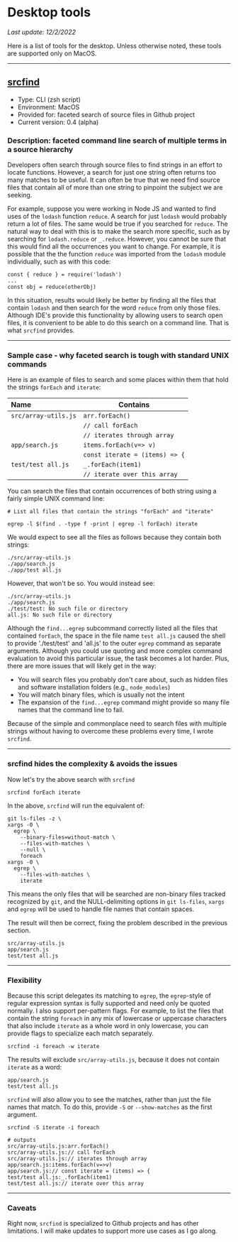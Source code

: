 # Desktop tools

_Last update: 12/2/2022_

Here is a list of tools for the desktop. Unless otherwise noted, these tools are supported only on MacOS.

---

## [srcfind](https://github.com/jcampbellGoPuff/main-repo/tree/main/desktop-tools/srcfind)

- Type: CLI (zsh script)
- Environment: MacOS
- Provided for: faceted search of source files in Github project
- Current version: 0.4 (alpha)

### Description: faceted command line search of multiple terms in a source hierarchy

Developers often search through source files to find strings in an effort to locate functions. However, a search for just one string often returns too many matches to be useful. It can often be true that we need find source files that contain all of more than one string to pinpoint the subject we are seeking.

For example, suppose you were working in Node JS and wanted to find uses of the `lodash` function `reduce`. A search for just `lodash` would probably return a lot of files. The same would be true if you searched for `reduce`. The natural way to deal with this is to make the search more specific, such as by searching for `lodash.reduce` or `_.reduce`. However, you cannot be sure that this would find all the occurrences you want to change. For example, it is possible that the the function `reduce` was imported from the `lodash` module individually, such as with this code:

```
const { reduce } = require('lodash')
...
const obj = reduce(otherObj)
```

In this situation, results would likely be better by finding all the files that contain `lodash` and then search for the word `reduce` from only those files. Although IDE's provide this functionality by allowing users to search open files, it is convenient to be able to do this search on a command line. That is what `srcfind` provides.

---

### Sample case - why faceted search is tough with standard UNIX commands

Here is an example of files to search and some places within them that hold the strings `forEach` and `iterate`:

| Name               | Contains                     |
| :----------------- | ---------------------------- |
| `src/array-utils.js` | `arr.forEach()`              |
|                    | `// call forEach`              |
|                    | `// iterates through array`    |
| `app/search.js`      | `items.forEach(v=> v)`         |
|                    | `const iterate = (items) => {` |
| `test/test all.js`   | `_.forEach(item1)`            |
|                      | `// iterate over this array`  |

You can search the files that contain occurrences of both string using a fairly simple UNIX command line:

```
# List all files that contain the strings "forEach" and "iterate"

egrep -l $(find . -type f -print | egrep -l forEach) iterate
```

We would expect to see all the files as follows because they contain both strings:

```
./src/array-utils.js
./app/search.js
./app/test all.js
```

However, that won't be so.  You would instead see: 
```
./src/array-utils.js
./app/search.js
./test/test: No such file or directory
all.js: No such file or directory
```

Although the `find...egrep` subcommand correctly listed all the files that contained `forEach`, the space in the file name `test all.js` caused the shell to provide './test/test' and 'all.js' to the outer `egrep` command as separate arguments.  Although you could use quoting and more complex command evaluation to avoid this particular issue, the task becomes a lot harder.  Plus, there are more issues that will likely get in the way:

- You will search files you probably don't care about, such as hidden files and software installation folders (e.g., `node_modules`)
- You will match binary files, which is usually not the intent
- The expansion of the `find...egrep` command might provide so many file names that the command line to fail.


Because of the simple and commonplace need to search files with multiple strings without having to overcome these problems every time, I wrote `srcfind`.

---

### srcfind hides the complexity & avoids the issues

Now let's try the above search with `srcfind`

```
srcfind forEach iterate
```

In the above, `srcfind` will run the equivalent of:

```
git ls-files -z \
xargs -0 \
  egrep \
    --binary-files=without-match \
    --files-with-matches \
    --null \
    foreach
xargs -0 \
  egrep \
    --files-with-matches \
    iterate
```

This means the only files that will be searched are non-binary files tracked recognized by `git`, and the NULL-delimiting options in `git ls-files`, `xargs` and `egrep` will be used to handle file names that contain spaces.

The result will then be correct, fixing the problem described in the previous section.

```
src/array-utils.js
app/search.js
test/test all.js
```

---

### Flexibility

Because this script delegates its matching to `egrep`, the `egrep`-style of regular expression syntax is fully supported and need only be quoted normally.  I also support per-pattern flags. For example, to list the files that contain the string `foreach` in any mix of lowercase or uppercase characters that also include `iterate` as a whole word in only lowercase, you can provide flags to specialize each match separately.

```
srcfind -i foreach -w iterate
```
The results will exclude `src/array-utils.js`, because it does not contain `iterate` as a word:
```
app/search.js
test/test all.js
```

`srcfind` will also allow you to see the matches, rather than just the file names that match. To do this, provide `-S` or `--show-matches` as the first argument.

```
srcfind -S iterate -i foreach

# outputs
src/array-utils.js:arr.forEach()
src/array-utils.js:// call forEach
src/array-utils.js:// iterates through array
app/search.js:items.forEach(v=>v)
app/search.js:// const iterate = (items) => {
test/test all.js:_.forEach(item1)
test/test all.js:// iterate over this array
```

---

### Caveats

Right now, `srcfind` is specialized to Github projects and has other limitations. I will make updates to support more use cases as I go along.
